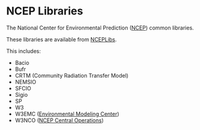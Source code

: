 # NCEP Libraries

The National Center for Environmental Prediction  ([NCEP](http://www.ncep.noaa.gov/)) common
libraries.

These libraries are available from
[NCEPLibs](http://www.emc.ncep.noaa.gov/index.php?branch=NCEPLIBS).

This includes:
- Bacio
- Bufr
- CRTM (Community Radiation Transfer Model)
- NEMSIO
- SFCIO
- Sigio
- SP
- W3
- W3EMC ([Environmental Modeling Center](http://www.emc.ncep.noaa.gov/))
- W3NCO ([NCEP Central Operations](http://www.nco.ncep.noaa.gov/))
